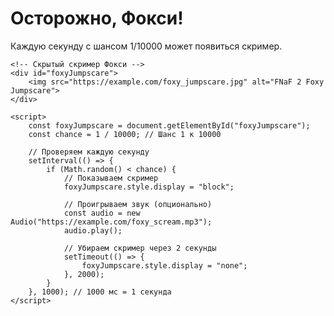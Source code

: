 <!DOCTYPE html>
<html lang="en">
<head>
    <meta charset="UTF-8">
    <title>FNaF 2 Jumpscare</title>
    <style>
        #foxyJumpscare {
            display: none;
            position: fixed;
            top: 0;
            left: 0;
            width: 100%;
            height: 100%;
            z-index: 9999;
            pointer-events: none;
        }
        #foxyJumpscare img {
            width: 100%;
            height: 100%;
            object-fit: cover;
        }
    </style>
</head>
<body>
    <!-- Контент страницы -->
    <h1>Осторожно, Фокси!</h1>
    <p>Каждую секунду с шансом 1/10000 может появиться скример.</p>

    <!-- Скрытый скример Фокси -->
    <div id="foxyJumpscare">
        <img src="https://example.com/foxy_jumpscare.jpg" alt="FNaF 2 Foxy Jumpscare">
    </div>

    <script>
        const foxyJumpscare = document.getElementById("foxyJumpscare");
        const chance = 1 / 10000; // Шанс 1 к 10000

        // Проверяем каждую секунду
        setInterval(() => {
            if (Math.random() < chance) {
                // Показываем скример
                foxyJumpscare.style.display = "block";
                
                // Проигрываем звук (опционально)
                const audio = new Audio("https://example.com/foxy_scream.mp3");
                audio.play();

                // Убираем скример через 2 секунды
                setTimeout(() => {
                    foxyJumpscare.style.display = "none";
                }, 2000);
            }
        }, 1000); // 1000 мс = 1 секунда
    </script>
</body>
</html>

